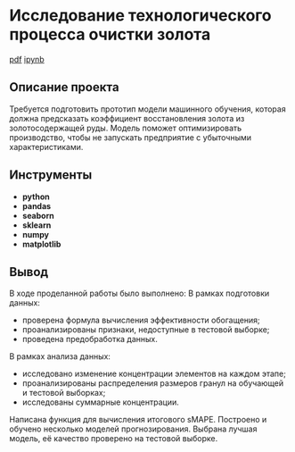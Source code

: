 # Исследование технологического процесса очистки золота
[pdf](https://github.com/LuckyFIA/Portfolio_DS/blob/main/Gold%20Recovery/gold_recovery.pdf) [ipynb](https://github.com/LuckyFIA/Portfolio_DS/blob/main/Gold%20Recovery/gold_recovery.ipynb)
## Описание проекта
Требуется подготовить прототип модели машинного обучения, которая должна предсказать коэффициент восстановления золота из золотосодержащей руды. Модель поможет оптимизировать производство, чтобы не запускать предприятие с убыточными характеристиками.
## Инструменты
- **python**
- **pandas**
- **seaborn**
- **sklearn**
- **numpy**
- **matplotlib** 
## Вывод
В ходе проделанной работы было выполнено:
В рамках подготовки данных:
-   проверена формула вычисления эффективности обогащения;
-   проанализированы признаки, недоступные в тестовой выборке;
-   проведена предобработка данных.

В рамках анализа данных:
-   исследовано изменение концентрации элементов на каждом этапе;
-   проанализированы распределения размеров гранул на обучающей и тестовой выборках;
-   исследованы суммарные концентрации.

Написана функция для вычисления итогового sMAPE. Построено и обучено несколько моделей прогнозирования. Выбрана лучшая модель, её качество проверено на тестовой выборке.
